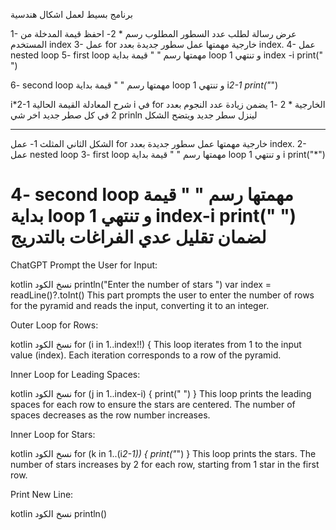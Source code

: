 برنامج بسيط لعمل اشكال هندسية

1- عرض رسالة لطلب عدد السطور المطلوب رسم *
2- احفظ قيمة المدخلة من المستخدم index 
3- عمل for خارجية مهمتها عمل سطور جديدة بعدد index.
4- عمل nested loop
5- first loop مهمتها رسم " "
قيمة بداية loop 1 و تنتهي index -i
print(" ")

6- second loop مهمتها رسم " "
قيمة بداية loop 1 و تنتهي i*2-1
print("*")

i*2-1
شرح المعادلة القيمة الحالية i في for الخارجية * 2 -1 يضمن زيادة عدد النجوم بعدد 2 في كل صطر جديد
اخر شي 
prinln لينزل سطر جديد ويتضح الشكل

**********************************
الشكل الثاني المثلث
1- عمل for خارجية مهمتها عمل سطور جديدة بعدد index.
2- عمل nested loop
3- first loop مهمتها رسم " "
قيمة بداية loop 1 و تنتهي i
print("*")

4- second loop مهمتها رسم " "
قيمة بداية loop 1 و تنتهي index-i
print(" ")
لضمان تقليل عدي الفراغات بالتدريج
====================================================
ChatGPT
Prompt the User for Input:

kotlin
نسخ الكود
println("Enter the number of stars ")
var index = readLine()?.toInt()
This part prompts the user to enter the number of rows for the pyramid and reads the input, converting it to an integer.

Outer Loop for Rows:

kotlin
نسخ الكود
for (i in 1..index!!) {
This loop iterates from 1 to the input value (index). Each iteration corresponds to a row of the pyramid.

Inner Loop for Leading Spaces:

kotlin
نسخ الكود
for (j in 1..index-i) {
print(" ")
}
This loop prints the leading spaces for each row to ensure the stars are centered. The number of spaces decreases as the row number increases.

Inner Loop for Stars:

kotlin
نسخ الكود
for (k in 1..(i*2-1)) {
print("*")
}
This loop prints the stars. The number of stars increases by 2 for each row, starting from 1 star in the first row.

Print New Line:

kotlin
نسخ الكود
println()